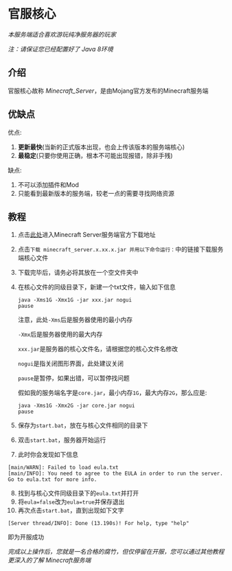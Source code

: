 # 官服核心

*本服务端适合喜欢游玩纯净服务器的玩家*

*注：请保证您已经配置好了 Java 8环境*

## 介绍

官服核心故称 *Minecraft_Server*，是由Mojang官方发布的Minecraft服务端

## 优缺点

优点: 
1. **更新最快**(当新的正式版本出现，也会上传该版本的服务端核心)
2. **最稳定**(只要你使用正确，根本不可能出现报错，除非手残)

缺点:
1. 不可以添加插件和Mod
2. 只能看到最新版本的服务端，较老一点的需要寻找网络资源

## 教程

1. 点击[此处](https://www.minecraft.net/zh-hans/download/server/)进入Minecraft Server服务端官方下载地址
2. 点击`下载 minecraft_server.x.xx.x.jar 并用以下命令运行：`中的链接下载服务端核心文件
3. 下载完毕后，请务必将其放在一个空文件夹中
4. 在核心文件的同级目录下，新建一个txt文件，输入如下信息
	```
	java -Xms1G -Xmx1G -jar xxx.jar nogui
	pause
	```
	注意，此处`-Xms`后是服务器使用的最小内存

	`-Xmx`后是服务器使用的最大内存

	`xxx.jar`是服务器的核心文件名，请根据您的核心文件名修改

	`nogui`是指关闭图形界面，此处建议关闭

	`pause`是暂停，如果出错，可以暂停找问题

	假如我的服务端名字是`core.jar`，最小内存`1G`，最大内存`2G`，那么应是:

	```
	java -Xms1G -Xmx2G -jar core.jar nogui
	pause
	```
5. 保存为`start.bat`，放在与核心文件相同的目录下
6. 双击`start.bat`，服务器开始运行
7. 此时你会发现如下信息
```
[main/WARN]: Failed to load eula.txt
[main/INFO]: You need to agree to the EULA in order to run the server. Go to eula.txt for more info.
```
8. 找到与核心文件同级目录下的`eula.txt`并打开
9. 将`eula=false`改为`eula=true`并保存退出
10. 再次点击`start.bat`，直到出现如下文字
```
[Server thread/INFO]: Done (13.190s)! For help, type "help"
```
即为开服成功

*完成以上操作后，您就是一名合格的腐竹，但仅停留在开服，您可以通过其他教程更深入的了解 Minecraft服务端*

